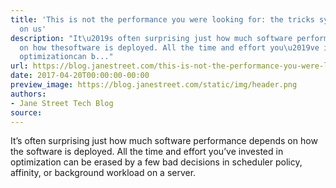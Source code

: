 ```yaml
---
title: 'This is not the performance you were looking for: the tricks systems play
  on us'
description: "It\u2019s often surprising just how much software performance depends
  on how thesoftware is deployed. All the time and effort you\u2019ve invested in
  optimizationcan b..."
url: https://blog.janestreet.com/this-is-not-the-performance-you-were-looking-for-the-tricks-systems-play-on-us/
date: 2017-04-20T00:00:00-00:00
preview_image: https://blog.janestreet.com/static/img/header.png
authors:
- Jane Street Tech Blog
source:
---
```


<p>It&rsquo;s often surprising just how much software performance depends on how the
software is deployed. All the time and effort you&rsquo;ve invested in optimization
can be erased by a few bad decisions in scheduler policy, affinity, or
background workload on a server.</p>


